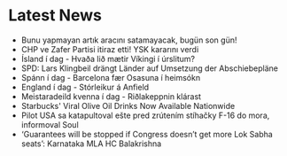 # Latest News
-  Bunu yapmayan artık aracını satamayacak, bugün son gün!
-  CHP ve Zafer Partisi itiraz etti! YSK kararını verdi
-  Ísland í dag - Hvaða lið mætir Víkingi í úrslitum?
-  SPD: Lars Klingbeil drängt Länder auf Umsetzung der Abschiebepläne
-  Spánn í dag - Barcelona fær Osasuna í heimsókn
-  England í dag - Stórleikur á Anfield
-  Meistaradeild kvenna í dag - Riðlakeppnin klárast
-  Starbucks' Viral Olive Oil Drinks Now Available Nationwide
-  Pilot USA sa katapultoval ešte pred zrútením stíhačky F-16 do mora, informoval Soul
-  ‘Guarantees will be stopped if Congress doesn’t get more Lok Sabha seats’: Karnataka MLA HC Balakrishna
